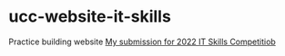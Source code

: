 # ucc-website-it-skills
Practice building website
[My submission for 2022 IT Skills Competitiob](https://ucc-website-it-skills-competition.netlify.app/)
